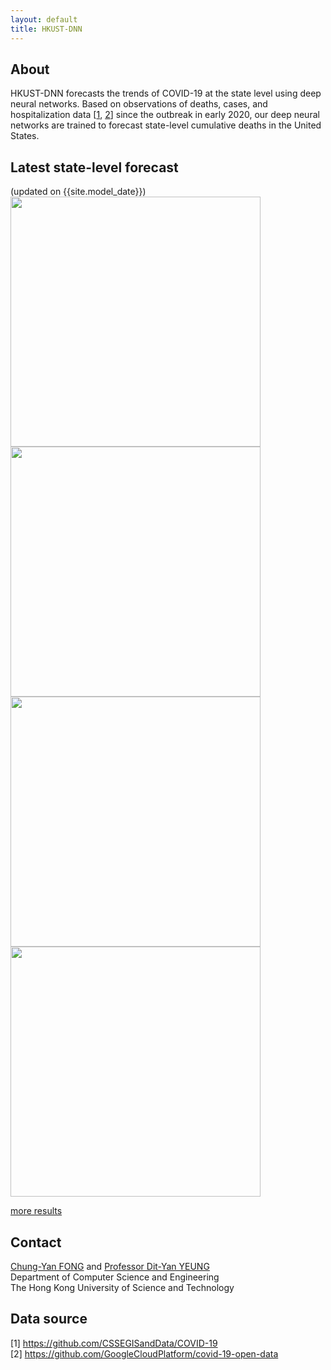 ```yaml
---
layout: default
title: HKUST-DNN
---
```


## About
HKUST-DNN forecasts the trends of COVID-19 at the state level using deep neural networks. Based on observations of deaths, cases, and hospitalization data \[<a href="#data-source">1</a>, <a href="#data-source">2</a>\] since the outbreak in early 2020, our deep neural networks are trained to forecast state-level cumulative deaths in the United States.


## Latest state-level forecast
(updated on {{site.model_date}})  
<img src="fig/{{site.model_date|date:'%y%m%d'}}/projection_06_CA_{{site.model_date|date:'%y%m%d'}}.png" width="400">
<img src="fig/{{site.model_date|date:'%y%m%d'}}/projection_12_FL_{{site.model_date|date:'%y%m%d'}}.png" width="400">
<img src="fig/{{site.model_date|date:'%y%m%d'}}/projection_36_NY_{{site.model_date|date:'%y%m%d'}}.png" width="400">
<img src="fig/{{site.model_date|date:'%y%m%d'}}/projection_48_TX_{{site.model_date|date:'%y%m%d'}}.png" width="400">

[more results](results.md)

## Contact
<a href="mailto:fcy@cse.ust.hk">Chung-Yan FONG</a> and <a href="http://home.cse.ust.hk/~dyyeung" target="_blank">Professor Dit-Yan YEUNG</a>  
Department of Computer Science and Engineering  
The Hong Kong University of Science and Technology

## Data source
\[1\] <a href="https://github.com/CSSEGISandData/COVID-19" target="_blank">https://github.com/CSSEGISandData/COVID-19</a>  
\[2\] <a href="https://github.com/GoogleCloudPlatform/covid-19-open-data" target="_blank">https://github.com/GoogleCloudPlatform/covid-19-open-data</a>
